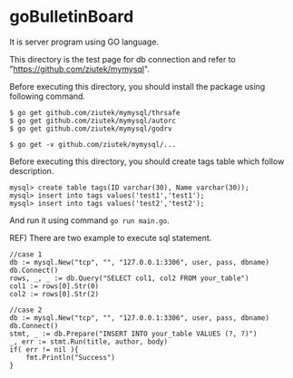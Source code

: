 # goBulletinBoard
It is server program using GO language.

This directory is the test page for db connection and refer to "https://github.com/ziutek/mymysql".

Before executing this directory, you should install the package using following command.

	$ go get github.com/ziutek/mymysql/thrsafe
	$ go get github.com/ziutek/mymysql/autorc
	$ go get github.com/ziutek/mymysql/godrv

	$ go get -v github.com/ziutek/mymysql/...

Before executing this directory, you should create tags table which follow description.

    mysql> create table tags(ID varchar(30), Name varchar(30));
    mysql> insert into tags values('test1','test1');
    mysql> insert into tags values('test2','test2');

And run it using command `go run main.go`.

REF) There are two example to execute sql statement.

    //case 1
    db := mysql.New("tcp", "", "127.0.0.1:3306", user, pass, dbname)
    db.Connect()
    rows, _, _ := db.Query("SELECT col1, col2 FROM your_table")
    col1 := rows[0].Str(0)
    col2 := rows[0].Str(2)

    //case 2
    db := mysql.New("tcp", "", "127.0.0.1:3306", user, pass, dbname)
    db.Connect()
    stmt, _ := db.Prepare("INSERT INTO your_table VALUES (?, ?)")
    _, err := stmt.Run(title, author, body)
    if( err != nil ){
        fmt.Println("Success")
    }

